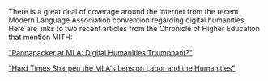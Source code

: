 There is a great deal of coverage around the internet from the recent Modern Language Association convention regarding digital humanities. Here are links to two recent articles from the Chronicle of Higher Education that mention MITH:

["Pannapacker at MLA: Digital Humanities Triumphant?"](https://chronicle.com/blogs/brainstorm/pannapacker-at-mla-digital-humanities-triumphant/30915)

["Hard Times Sharpen the MLA's Lens on Labor and the Humanities"](http://chronicle.com/article/Hard-Times-Sharpen-the-MLAs/125905/)
